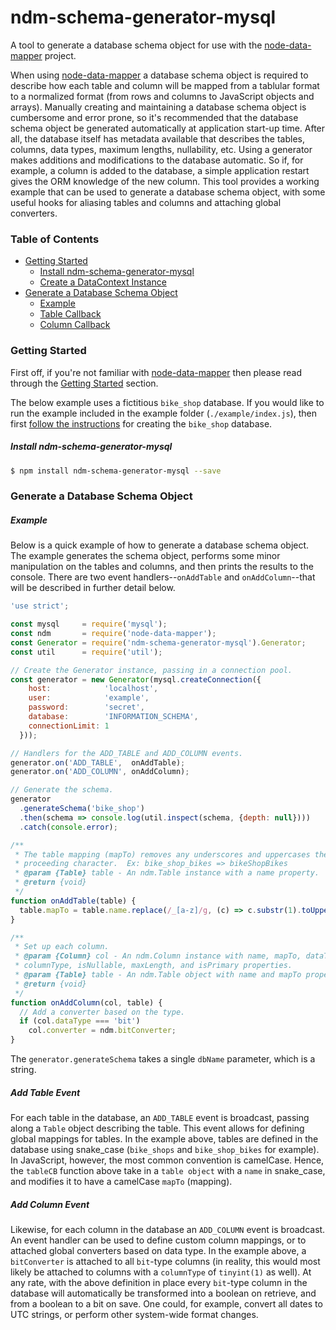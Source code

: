 # ndm-schema-generator-mysql

A tool to generate a database schema object for use with the [node-data-mapper](https://github.com/benbotto/node-data-mapper) project.

When using [node-data-mapper](https://github.com/benbotto/node-data-mapper) a database schema object is required to describe how each table and column will be mapped from a tablular format to a normalized format (from rows and columns to JavaScript objects and arrays).  Manually creating and maintaining a database schema object is cumbersome and error prone, so it's recommended that the database schema object be generated automatically at application start-up time.  After all, the database itself has metadata available that describes the tables, columns, data types, maximum lengths, nullability, etc.  Using a generator makes additions and modifications to the database automatic.  So if, for example, a column is added to the database, a simple application restart gives the ORM knowledge of the new column.  This tool provides a working example that can be used to generate a database schema object, with some useful hooks for aliasing tables and columns and attaching global converters.

### Table of Contents

- [Getting Started](#getting-started)
    - [Install ndm-schema-generator-mysql](#install-ndm-schema-generator-mysql)
    - [Create a DataContext Instance](#create-a-datacontext-instance)
- [Generate a Database Schema Object](#generate-a-database-schema-object)
    - [Example](#example)
    - [Table Callback](#table-callback)
    - [Column Callback](#column-callback)

### Getting Started

First off, if you're not familiar with [node-data-mapper](https://github.com/benbotto/node-data-mapper) then please read through the [Getting Started](https://github.com/benbotto/node-data-mapper#getting-started) section.

The below example uses a fictitious ```bike_shop``` database.  If you would like to run the example included in the example folder (```./example/index.js```), then first [follow the instructions](https://github.com/benbotto/node-data-mapper#examples) for creating the ```bike_shop``` database.

##### Install ndm-schema-generator-mysql

```bash
$ npm install ndm-schema-generator-mysql --save
```

### Generate a Database Schema Object

##### Example

Below is a quick example of how to generate a database schema object.  The example generates the schema object, performs some minor manipulation on the tables and columns, and then prints the results to the console.  There are two event handlers--```onAddTable``` and ```onAddColumn```--that will be described in further detail below.

```JavaScript
'use strict';

const mysql     = require('mysql');
const ndm       = require('node-data-mapper');
const Generator = require('ndm-schema-generator-mysql').Generator;
const util      = require('util');

// Create the Generator instance, passing in a connection pool.
const generator = new Generator(mysql.createConnection({
    host:            'localhost',
    user:            'example',
    password:        'secret',
    database:        'INFORMATION_SCHEMA',
    connectionLimit: 1
  }));

// Handlers for the ADD_TABLE and ADD_COLUMN events.
generator.on('ADD_TABLE',  onAddTable);
generator.on('ADD_COLUMN', onAddColumn);

// Generate the schema.
generator
  .generateSchema('bike_shop')
  .then(schema => console.log(util.inspect(schema, {depth: null})))
  .catch(console.error);

/**
 * The table mapping (mapTo) removes any underscores and uppercases the
 * proceeding character.  Ex: bike_shop_bikes => bikeShopBikes
 * @param {Table} table - An ndm.Table instance with a name property.
 * @return {void}
 */
function onAddTable(table) {
  table.mapTo = table.name.replace(/_[a-z]/g, (c) => c.substr(1).toUpperCase());
}

/**
 * Set up each column.
 * @param {Column} col - An ndm.Column instance with name, mapTo, dataType,
 * columnType, isNullable, maxLength, and isPrimary properties.
 * @param {Table} table - An ndm.Table object with name and mapTo properties.
 * @return {void}
 */
function onAddColumn(col, table) {
  // Add a converter based on the type.
  if (col.dataType === 'bit')
    col.converter = ndm.bitConverter;
}
```

The ```generator.generateSchema``` takes a single ```dbName``` parameter, which is a string.

##### Add Table Event

For each table in the database, an ```ADD_TABLE``` event is broadcast, passing along a ```Table``` object describing the table.  This event allows for defining global mappings for tables.  In the example above, tables are defined in the database using snake_case (```bike_shops``` and ```bike_shop_bikes``` for example).  In JavaScript, however, the most common convention is camelCase.  Hence, the ```tableCB``` function above take in a ```table object``` with a ```name``` in snake_case, and modifies it to have a camelCase ```mapTo``` (mapping).

##### Add Column Event

Likewise, for each column in the database an ```ADD_COLUMN``` event is broadcast.  An event handler can be used to define custom column mappings, or to attached global converters based on data type.  In the example above, a ```bitConverter``` is attached to all ```bit```-type columns (in reality, this would most likely be attached to columns with a ```columnType``` of ```tinyint(1)``` as well).  At any rate, with the above definition in place every ```bit```-type column in the database will automatically be transformed into a boolean on retrieve, and from a boolean to a bit on save.  One could, for example, convert all dates to UTC strings, or perform other system-wide format changes.

